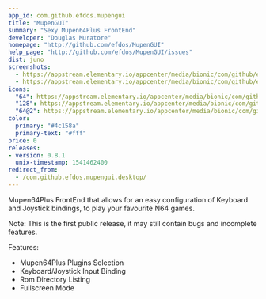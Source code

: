 ```yaml
---
app_id: com.github.efdos.mupengui
title: "MupenGUI"
summary: "Sexy Mupen64Plus FrontEnd"
developer: "Douglas Muratore"
homepage: "http://github.com/efdos/MupenGUI"
help_page: "http://github.com/efdos/MupenGUI/issues"
dist: juno
screenshots:
  - https://appstream.elementary.io/appcenter/media/bionic/com/github/efdos.mupengui/73794EC92070C1EA65999B48CC900465/screenshots/image-1_orig.png
  - https://appstream.elementary.io/appcenter/media/bionic/com/github/efdos.mupengui/73794EC92070C1EA65999B48CC900465/screenshots/image-2_orig.png
icons:
  "64": https://appstream.elementary.io/appcenter/media/bionic/com/github/efdos.mupengui/73794EC92070C1EA65999B48CC900465/icons/64x64/com.github.efdos.mupengui_com.github.efdos.mupengui.png
  "128": https://appstream.elementary.io/appcenter/media/bionic/com/github/efdos.mupengui/73794EC92070C1EA65999B48CC900465/icons/128x128/com.github.efdos.mupengui_com.github.efdos.mupengui.png
  "64@2": https://appstream.elementary.io/appcenter/media/bionic/com/github/efdos.mupengui/73794EC92070C1EA65999B48CC900465/icons/64x64@2/com.github.efdos.mupengui_com.github.efdos.mupengui.png
color:
  primary: "#4c158a"
  primary-text: "#fff"
price: 0
releases:
- version: 0.8.1
  unix-timestamp: 1541462400
redirect_from:
  - /com.github.efdos.mupengui.desktop/
---
```


<p>Mupen64Plus FrontEnd that allows for an easy configuration of Keyboard and Joystick bindings, to play your favourite N64 games.</p>
<p>Note: This is the first public release, it may still contain bugs and incomplete features.</p>
<p>Features:</p>
<ul>
  <li>Mupen64Plus Plugins Selection</li>
  <li>Keyboard/Joystick Input Binding</li>
  <li>Rom Directory Listing</li>
  <li>Fullscreen Mode</li>
</ul>